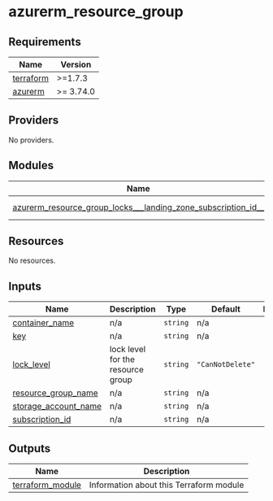 # azurerm_resource_group

<!-- BEGINNING OF PRE-COMMIT-TERRAFORM DOCS HOOK -->
## Requirements

| Name | Version |
|------|---------|
| <a name="requirement_terraform"></a> [terraform](#requirement\_terraform) | >=1.7.3 |
| <a name="requirement_azurerm"></a> [azurerm](#requirement\_azurerm) | >= 3.74.0 |

## Providers

No providers.

## Modules

| Name | Source | Version |
|------|--------|---------|
| <a name="module_azurerm_resource_group_locks___landing_zone_subscription_id__"></a> [azurerm\_resource\_group\_locks\_\_\_landing\_zone\_subscription\_id\_\_](#module\_azurerm\_resource\_group\_locks\_\_\_landing\_zone\_subscription\_id\_\_) | ./modules/resource-group-locks | n/a |

## Resources

No resources.

## Inputs

| Name | Description | Type | Default | Required |
|------|-------------|------|---------|:--------:|
| <a name="input_container_name"></a> [container\_name](#input\_container\_name) | n/a | `string` | n/a | yes |
| <a name="input_key"></a> [key](#input\_key) | n/a | `string` | n/a | yes |
| <a name="input_lock_level"></a> [lock\_level](#input\_lock\_level) | lock level for the resource group | `string` | `"CanNotDelete"` | no |
| <a name="input_resource_group_name"></a> [resource\_group\_name](#input\_resource\_group\_name) | n/a | `string` | n/a | yes |
| <a name="input_storage_account_name"></a> [storage\_account\_name](#input\_storage\_account\_name) | n/a | `string` | n/a | yes |
| <a name="input_subscription_id"></a> [subscription\_id](#input\_subscription\_id) | n/a | `string` | n/a | yes |

## Outputs

| Name | Description |
|------|-------------|
| <a name="output_terraform_module"></a> [terraform\_module](#output\_terraform\_module) | Information about this Terraform module |
<!-- END OF PRE-COMMIT-TERRAFORM DOCS HOOK -->
